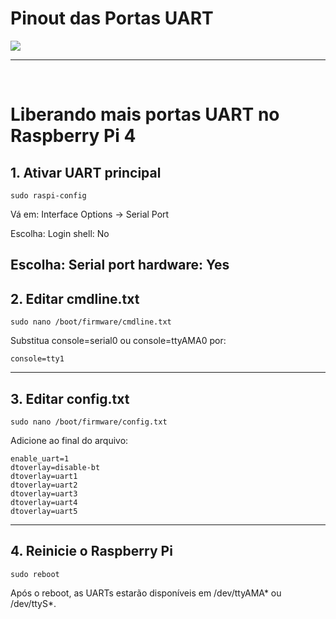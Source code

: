# Pinout das Portas UART

<img src="../Sources/RPi4-UART_Port's.png">

---
<br>

# Liberando mais portas UART no Raspberry Pi 4

## 1. Ativar UART principal

```
sudo raspi-config
```
Vá em: Interface Options → Serial Port

Escolha: Login shell: No

Escolha: Serial port hardware: Yes
---
## 2. Editar cmdline.txt
```
sudo nano /boot/firmware/cmdline.txt
```
Substitua console=serial0 ou console=ttyAMA0 por:
```
console=tty1
```
---
## 3. Editar config.txt
```
sudo nano /boot/firmware/config.txt
```
Adicione ao final do arquivo:
```
enable_uart=1
dtoverlay=disable-bt
dtoverlay=uart1
dtoverlay=uart2
dtoverlay=uart3
dtoverlay=uart4
dtoverlay=uart5
```
---
## 4. Reinicie o Raspberry Pi
```
sudo reboot
```
Após o reboot, as UARTs estarão disponíveis em /dev/ttyAMA* ou /dev/ttyS*.